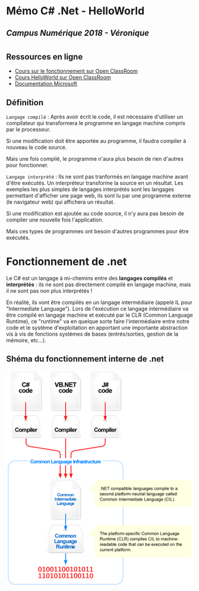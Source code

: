# Mémo C# .Net - HelloWorld
## *Campus Numérique 2018 - Véronique*
#
## Ressources en ligne

* [Cours sur le fonctionnement sur Open ClassRoom](https://openclassrooms.com/fr/courses/392266-developpement-c-net/391031-le-fonctionnement-de-net)
* [Cours HelloWorld sur Open ClassRoom](https://openclassrooms.com/fr/courses/218202-apprenez-a-programmer-en-c-sur-net/217501-les-winforms-ou-windows-forms)
* [Documentation Microsoft](https://docs.microsoft.com/fr-fr/visualstudio/ide/quickstart-visual-basic-console)

## Définition

`Langage compilé` : Après avoir écrit le code, il est nécessaire d'utiliser un compilateur qui transformera le programme en langage machine compris par le processeur.

Si une modification doit être apportée au programme, il faudra compiler à nouveau le code source.

Mais une fois compilé, le programme n'aura plus besoin de rien d'autres pour fonctionner.

`Langage interprété` : Ils ne sont pas tranformés en langage machine avant d'être exécutés. Un interpréteur transforme la source en un résultat. Les exemples les plus simples de langages interprétés sont les langages permettant d'afficher une page web, ils sont lu par une programme externe (le navigateur web) qui affichera un résultat.

Si une modification est ajoutée au code source, il n'y aura pas besoin de compiler une nouvelle fois l'application.

Mais ces types de programmes ont besoin d'autres programmes pour être exécutés.

# Fonctionnement de .net

Le C# est un langage à mi-chemins entre des **langages compilés** et **interprétés** : ils ne sont pas directement compilé en langage machine, mais il ne sont pas non plus interprétés !

En réalité, ils vont être compilés en un langage intermédiaire (appelé IL pour "Intermediate Language"). Lors de l'exécution ce langage intermédiaire va être compilé en langage machine et exécuté par le CLR (Common Language Runtime), ce "runtime" va en quelque sorte faire l'intermédiaire entre notre code et le système d'exploitation en apportant une importante abstraction vis à vis de fonctions systèmes de bases (entrés/sorties, gestion de la mémoire, etc...).


## Shéma du fonctionnement interne de .net
![Fonctionnement interne de .net](images/csharp/fonctionnement-dot-net.png)

